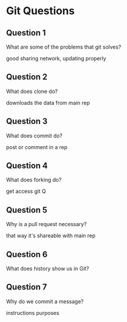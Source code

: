 # Git Questions

## Question 1

What are some of the problems that git solves?

<!-- Answer the question under this comment -->
good sharing network, updating properly

## Question 2

What does clone do? 

<!-- Answer the question under this comment -->
downloads the data from main rep

## Question 3

What does commit do? 

<!-- Answer the question under this comment -->
post or comment in a rep

## Question 4

What does forking do?

<!-- Answer the question under this comment -->
get access git Q

## Question 5

Why is a pull request necessary?

<!-- Answer the question under this comment -->
that way it's shareable with main rep

## Question 6

What does history show us in Git?

<!-- Answer the question under this comment -->


## Question 7

Why do we commit a message?

<!-- Answer the question under this comment -->
instructions purposes